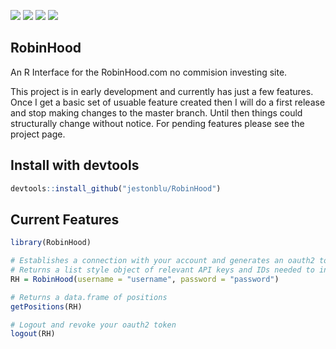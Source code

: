 ![](https://travis-ci.org/JestonBlu/RobinHood.svg?branch=master)
![](https://img.shields.io/github/downloads/JestonBlu/RobinHood/total.svg)
![](https://img.shields.io/badge/development-active-blue.svg)
![](https://img.shields.io/github/commit-activity/y/JestonBlu/RobinHood.svg)

## RobinHood
An R Interface for the RobinHood.com no commision investing site. 

This project is in early development and currently has just a few features. Once I get a basic set of usuable feature created then I will do a first release and stop making changes to the master branch. Until then things could structurally change without notice. For pending features please see the project page.

## Install with devtools
```r
devtools::install_github("jestonblu/RobinHood")
```


## Current Features
```r
library(RobinHood)

# Establishes a connection with your account and generates an oauth2 token
# Returns a list style object of relevant API keys and IDs needed to interact with your account
RH = RobinHood(username = "username", password = "password")

# Returns a data.frame of positions
getPositions(RH)

# Logout and revoke your oauth2 token
logout(RH)

```
